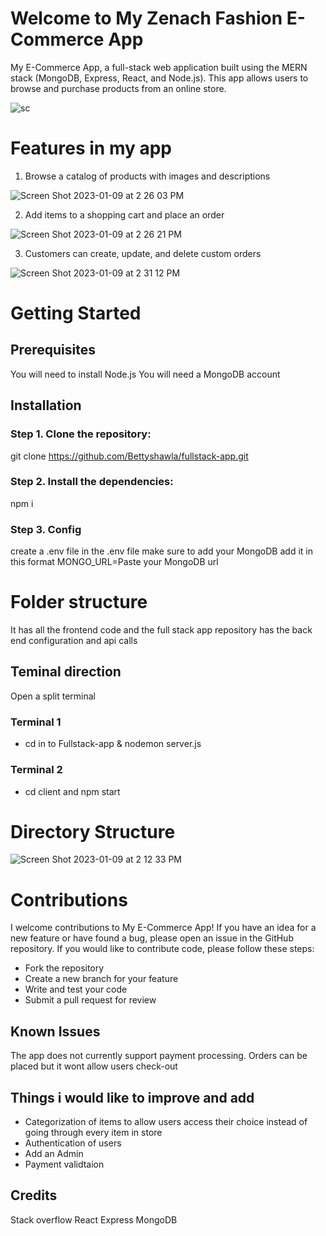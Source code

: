 # Welcome to My Zenach Fashion E-Commerce App

 My E-Commerce App, a full-stack web application built using the MERN stack (MongoDB, Express, React, and Node.js). 
 This app allows users to browse and purchase products from an online store.

![sc](https://user-images.githubusercontent.com/113690973/211386022-356cf905-6917-426f-a468-e294940a9851.png)



# Features in my app

1. Browse a catalog of products with images and descriptions

![Screen Shot 2023-01-09 at 2 26 03 PM](https://user-images.githubusercontent.com/113690973/211391384-873ad864-b80d-4a92-bf68-4cce1d73d874.png)


2. Add items to a shopping cart and place an order

![Screen Shot 2023-01-09 at 2 26 21 PM](https://user-images.githubusercontent.com/113690973/211391465-e28c966c-9bae-40ae-b771-e6885a6a4d48.png)

3. Customers can create, update, and delete custom orders

![Screen Shot 2023-01-09 at 2 31 12 PM](https://user-images.githubusercontent.com/113690973/211392108-1df9547d-e4bb-4d9e-8882-d53c89fe500e.png)

# Getting Started

## Prerequisites
You will need to install Node.js 
You will need a MongoDB account

## Installation

### Step 1. Clone the repository:
git clone https://github.com/Bettyshawla/fullstack-app.git

### Step 2. Install the dependencies:
npm i

### Step 3. Config
create a .env file
in the .env file make sure to add your MongoDB
add it in this format
MONGO_URL=Paste your MongoDB url

# Folder structure
It has all the frontend code and the full stack app repository has the back end configuration and api calls

## Teminal direction
Open a split terminal 

### Terminal 1
- cd in to Fullstack-app & nodemon server.js

### Terminal 2
- cd client and npm start

# Directory Structure

![Screen Shot 2023-01-09 at 2 12 33 PM](https://user-images.githubusercontent.com/113690973/211388951-7934c79a-9e17-46b0-8771-1c95f101280d.png)

# Contributions
I welcome contributions to My E-Commerce App! If you have an idea for a new feature or have found a bug, please open an issue in the GitHub repository. If you would like to contribute code, please follow these steps:

 - Fork the repository
 - Create a new branch for your feature
 - Write and test your code
 - Submit a pull request for review

## Known Issues
The app does not currently support payment processing. Orders can be placed but it wont allow users check-out

## Things i would like to improve and add
- Categorization of items to allow users access their choice instead of going through every item in store
- Authentication of users
- Add an Admin
- Payment validtaion


##  Credits
Stack overflow
React
Express
MongoDB

